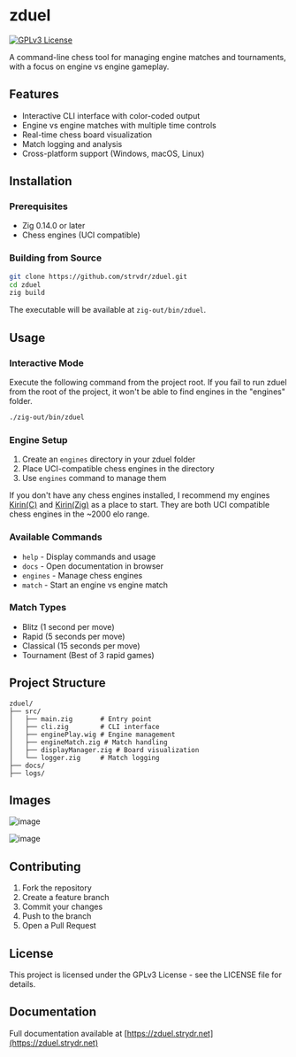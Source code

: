 # zduel

[![GPLv3 License](https://img.shields.io/badge/License-GPL%20v3-yellow.svg)](https://opensource.org/licenses/)

A command-line chess tool for managing engine matches and tournaments, with a focus on engine vs engine gameplay.

## Features

- Interactive CLI interface with color-coded output
- Engine vs engine matches with multiple time controls
- Real-time chess board visualization
- Match logging and analysis
- Cross-platform support (Windows, macOS, Linux)

## Installation

### Prerequisites
- Zig 0.14.0 or later
- Chess engines (UCI compatible)

### Building from Source
```bash
git clone https://github.com/strvdr/zduel.git
cd zduel
zig build
```

The executable will be available at `zig-out/bin/zduel`.

## Usage

### Interactive Mode

Execute the following command from the project root. If you fail to run zduel from the root of the project, it won't be able to find engines in the "engines" folder. 
```bash
./zig-out/bin/zduel
```
### Engine Setup
1. Create an `engines` directory in your zduel folder
2. Place UCI-compatible chess engines in the directory
3. Use `engines` command to manage them

If you don't have any chess engines installed, I recommend my engines [Kirin(C)](https://github.com/strvdr/kirin-v0) and [Kirin(Zig)](https://github.com/strvdr/kirin-chess) as a place to start. They are both UCI compatible chess engines in the ~2000 elo range. 

### Available Commands
- `help` - Display commands and usage
- `docs` - Open documentation in browser
- `engines` - Manage chess engines
- `match` - Start an engine vs engine match

### Match Types
- Blitz (1 second per move)
- Rapid (5 seconds per move)  
- Classical (15 seconds per move)
- Tournament (Best of 3 rapid games)

## Project Structure
```
zduel/
├── src/
│   ├── main.zig       # Entry point
│   ├── cli.zig        # CLI interface
│   ├── enginePlay.wig # Engine management
│   ├── engineMatch.zig # Match handling
│   ├── displayManager.zig # Board visualization
│   └── logger.zig     # Match logging
├── docs/
├── logs/

```

## Images
![image](https://github.com/user-attachments/assets/826def9e-38d2-4086-af99-655d060bc9c1)


![image](https://github.com/user-attachments/assets/81b80a3d-0aa3-4403-8cf5-1d8496fa5eb7)

## Contributing

1. Fork the repository
2. Create a feature branch
3. Commit your changes
4. Push to the branch
5. Open a Pull Request

## License

This project is licensed under the GPLv3 License - see the LICENSE file for details.

## Documentation

Full documentation available at [https://zduel.strydr.net](https://zduel.strydr.net)
